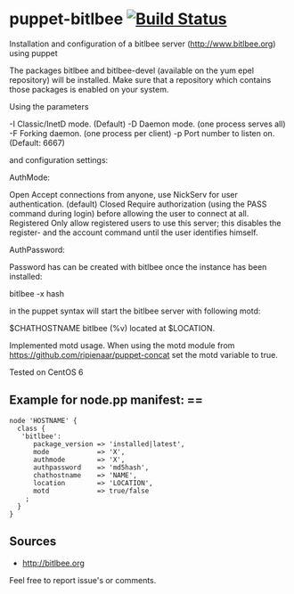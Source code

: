 # puppet-bitlbee [![Build Status](https://travis-ci.org/visibilityspots/puppet-bitlbee.svg?branch=master)](https://travis-ci.org/visibilityspots/puppet-bitlbee)

Installation and configuration of a bitlbee server (http://www.bitlbee.org) using puppet

The packages bitlbee and bitlbee-devel (available on the yum epel repository) will be installed. Make sure that a repository which contains those packages is enabled on your system.

Using the parameters

  -I  Classic/InetD mode. (Default)
  -D  Daemon mode. (one process serves all)
  -F  Forking daemon. (one process per client)
  -p  Port number to listen on. (Default: 6667)

and configuration settings:

AuthMode:

  Open       Accept connections from anyone, use NickServ for user authentication. (default)
  Closed     Require authorization (using the PASS command during login) before allowing the user to connect at all.
  Registered Only allow registered users to use this server; this disables the register- and the account command until the user identifies himself.

AuthPassword:

  Password has can be created with bitlbee once the instance has been installed:

  bitlbee -x hash <cleartext password>

in the puppet syntax will start the bitlbee server with following motd:

  $CHATHOSTNAME bitlbee (%v) located at $LOCATION.

Implemented motd usage. When using the motd module from https://github.com/ripienaar/puppet-concat set the motd variable to true.

Tested on CentOS 6

## Example for node.pp manifest: ==

```puppet
node 'HOSTNAME' {
  class {
   'bitlbee':
      package_version => 'installed|latest',
      mode            => 'X',
      authmode        => 'X',
      authpassword    => 'md5hash',
      chathostname    => 'NAME',
      location        => 'LOCATION',
      motd            => true/false
    ;
  }
}
```

## Sources
* http://bitlbee.org

Feel free to report issue's or comments.
